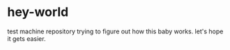 # hey-world
test machine repository
trying to figure out how this baby works. let's hope it gets easier.

